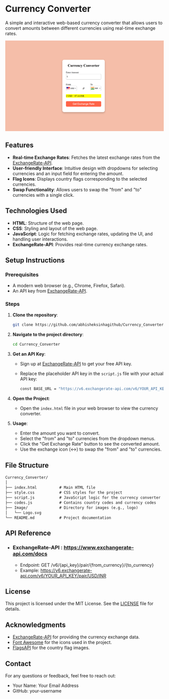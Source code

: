 # Currency Converter

A simple and interactive web-based currency converter that allows users to convert amounts between different currencies using real-time exchange rates.

![Currency Converter Screenshot](Image/Screenshot.png)


## Features

- **Real-time Exchange Rates**: Fetches the latest exchange rates from the [ExchangeRate-API](https://www.exchangerate-api.com/).
- **User-friendly Interface**: Intuitive design with dropdowns for selecting currencies and an input field for entering the amount.
- **Flag Icons**: Displays country flags corresponding to the selected currencies.
- **Swap Functionality**: Allows users to swap the "from" and "to" currencies with a single click.


## Technologies Used

- **HTML**: Structure of the web page.
- **CSS**: Styling and layout of the web page.
- **JavaScript**: Logic for fetching exchange rates, updating the UI, and handling user interactions.
- **ExchangeRate-API**: Provides real-time currency exchange rates.


## Setup Instructions

### Prerequisites

- A modern web browser (e.g., Chrome, Firefox, Safari).
- An API key from [ExchangeRate-API](https://www.exchangerate-api.com/).

### Steps

1. **Clone the repository**:
   ```bash
   git clone https://github.com/abhisheksinhagithub/Currency_Converter.git

2. **Navigate to the project directory**:
   ```bash
   cd Currency_Converter

3. **Get an API Key**:

   - Sign up at [ExchangeRate-API](https://www.exchangerate-api.com/) to get your free API key.
   - Replace the placeholder API key in the ```script.js``` file with your actual API key:
   
      ```bash
      const BASE_URL = "https://v6.exchangerate-api.com/v6/YOUR_API_KEY/pair"

4. **Open the Project**:
   - Open the ```index.html``` file in your web browser to view the currency converter.

5. **Usage**:
   - Enter the amount you want to convert.
   - Select the "from" and "to" currencies from the dropdown menus.
   - Click the "Get Exchange Rate" button to see the converted amount.
   - Use the exchange icon (↔️) to swap the "from" and "to" currencies.



## File Structure
```
Currency_Converter/
│
├── index.html          # Main HTML file
├── style.css           # CSS styles for the project
├── script.js           # JavaScript logic for the currency converter
├── codes.js            # Contains country codes and currency codes
├── Image/              # Directory for images (e.g., logo)
│   └── Logo.svg
└── README.md           # Project documentation
```


## API Reference

- ### ExchangeRate-API : https://www.exchangerate-api.com/docs
   - Endpoint: GET /v6/{api_key}/pair/{from_currency}/{to_currency}
   - Example: https://v6.exchangerate-api.com/v6/YOUR_API_KEY/pair/USD/INR


## License

This project is licensed under the MIT License. See the [LICENSE](LICENSE) file for details.


## Acknowledgments

- [ExchangeRate-API](https://www.exchangerate-api.com/) for providing the currency exchange data.
- [Font Awesome](https://fontawesome.com/) for the icons used in the project.
- [FlagsAPI](https://flagsapi.com/) for the country flag images.


## Contact

For any questions or feedback, feel free to reach out:

- Your Name: Your Email Address
- GitHub: your-username